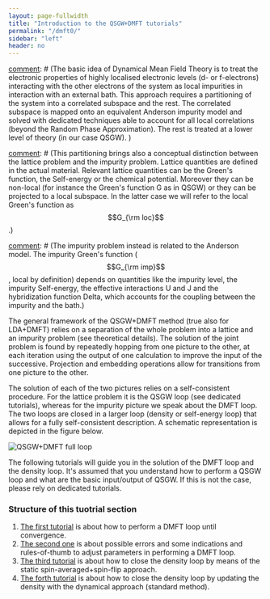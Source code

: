 ```yaml
---
layout: page-fullwidth
title: "Introduction to the QSGW+DMFT tutorials"
permalink: "/dmft0/"
sidebar: "left"
header: no
---
```


[comment]: # (### General introduction to the QSGW+DMFT idea )
[comment]: # (The basic idea of Dynamical Mean Field Theory is to treat the electronic properties of highly localised electronic levels (d- or f-electrons) interacting with the other electrons of the system as local impurities in interaction with an external bath. This approach requires a partitioning of the system into a correlated subspace and the rest. The correlated subspace is mapped onto an equivalent Anderson impurity model and solved with dedicated techniques able to account for all local correlations (beyond the Random Phase Approximation). The rest is treated at a lower level of theory (in our case QSGW).  )

[comment]: # (This partitioning brings also a conceptual distinction between the lattice problem and the impurity problem. Lattice quantities are defined in the actual material. Relevant lattice quantities can be the Green's function, the Self-energy or the chemical potential. Moreover they can be non-local (for instance the Green's function G as in QSGW) or they can be projected to a local subspace. In the latter case we will refer to the local Green's function as $$G_{\rm loc}$$.)

[comment]: # (The impurity problem instead is related to the Anderson model. The impurity Green's function ($$G_{\rm imp}$$, local by definition) depends on quantities like the impurity level, the impurity Self-energy, the effective interactions U and J and the hybridization function Delta, which accounts for the coupling between the impurity and the bath.)

[comment]: # (These two in principle unrelated pictures are actually linked by the hybridization function that in the present framework is constructed from the QSGW electronic structure. The full picture is self-consistent whenever the local part of the lattice Green's function equals the impurity Green's function. Namely, the self-consistent relation reads $$G_{\rm loc}=G_{\rm imp}$$)

[comment]: # ( ### General introduction to the QSGW+DMFT algorithm )
The general framework of the QSGW+DMFT method (true also for LDA+DMFT) relies on a separation of the whole problem into a lattice and an impurity problem (see theoretical details). The solution of the joint problem is found by repeatedly hopping from one picture to the other, at each iteration using the output of one calculation to improve the input of the successive. Projection and embedding operations allow for transitions from one picture to the other.

The solution of each of the two pictures relies on a self-consistent procedure. For the lattice problem it is the QSGW loop (see dedicated tutorials), whereas for the impurity picture we speak about the DMFT loop. The two loops are closed in a larger loop (density or self-energy loop) that allows for a fully self-consistent description. A schematic representation is depicted in the figure below.

![QSGW+DMFT full loop](https://lordcephei.github.io/assets/img/qsgwdmft-loop.png)

The following tutorials will guide you in the solution of the DMFT loop and the density loop. 
It's assumed that you understand how to perform a QSGW loop and what are the basic input/output of QSGW. If this is not the case, please rely on dedicated tutorials.

### Structure of this tuotrial section
1. [The first tutorial](https://lordcephei.github.io/dmft1) is about how to perform a DMFT loop until convergence.
2. [The second one](https://lordcephei.github.io/dmft2) is about possible errors and some indications and rules-of-thumb to adjust parameters in performing a DMFT loop.
3. [The third tutorial](https://lordcephei.github.io/dmft3) is about how to close the density loop by means of the static spin-averaged+spin-flip approach.
4. [The forth tutorial](https://lordcephei.github.io/dmft4) is about how to close the density loop by updating the density with the dynamical approach (standard method).
